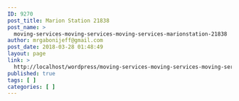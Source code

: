 ```yaml
---
ID: 9270
post_title: Marion Station 21838
post_name: >
  moving-services-moving-services-moving-services-marionstation-21838
author: mrgabonijeff@gmail.com
post_date: 2018-03-28 01:48:49
layout: page
link: >
  http://localhost/wordpress/moving-services-moving-services-moving-services-marionstation-21838/
published: true
tags: [ ]
categories: [ ]
---
```

